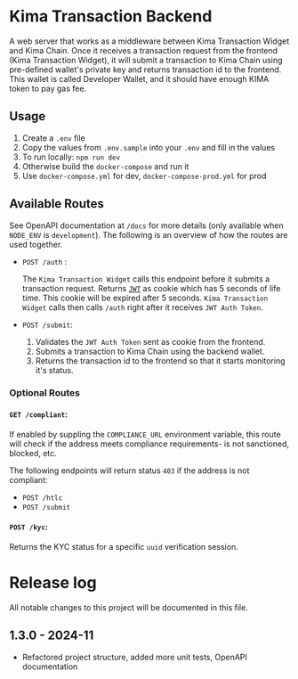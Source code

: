 # Kima Transaction Backend

A web server that works as a middleware between Kima Transaction Widget and Kima Chain.
Once it receives a transaction request from the frontend (Kima Transaction Widget), it will submit a transaction to Kima Chain using pre-defined wallet's private key and returns transaction id to the frontend.
This wallet is called Developer Wallet, and it should have enough KIMA token to pay gas fee.

## Usage

1. Create a `.env` file
2. Copy the values from `.env.sample` into your `.env` and fill in the values
3. To run locally: `npm run dev`
4. Otherwise build the `docker-compose` and run it
5. Use `docker-compose.yml` for dev, `docker-compose-prod.yml` for prod

## Available Routes

See OpenAPI documentation at `/docs` for more details (only available when `NODE_ENV` is `development`). The following is an overview of how the routes are used together.

- `POST /auth` :

  The `Kima Transaction Widget` calls this endpoint before it submits a transaction request.
  Returns [`JWT`](https://jwt.io/) as cookie which has 5 seconds of life time. This cookie will be expired after 5 seconds. `Kima Transaction Widget` calls then calls `/auth` right after it receives `JWT Auth Token`.

- `POST /submit`:

  1. Validates the `JWT Auth Token` sent as cookie from the frontend.
  2. Submits a transaction to Kima Chain using the backend wallet.
  3. Returns the transaction id to the frontend so that it starts monitoring it's status.

### Optional Routes

#### `GET /compliant`:

If enabled by suppling the `COMPLIANCE_URL` environment variable, this route will check if the address meets compliance requirements- is not sanctioned, blocked, etc.

The following endpoints will return status `403` if the address is not compliant:

- `POST /htlc`
- `POST /submit`

#### `POST /kyc`:

Returns the KYC status for a specific `uuid` verification session.

# Release log

All notable changes to this project will be documented in this file.

## 1.3.0 - 2024-11

- Refactored project structure, added more unit tests, OpenAPI documentation
